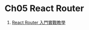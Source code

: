 # Ch05 React Router

1. [React Router 入門實戰教學](https://github.com/kdchang/reactjs101/blob/master/Ch05/react-router-introduction.md)
